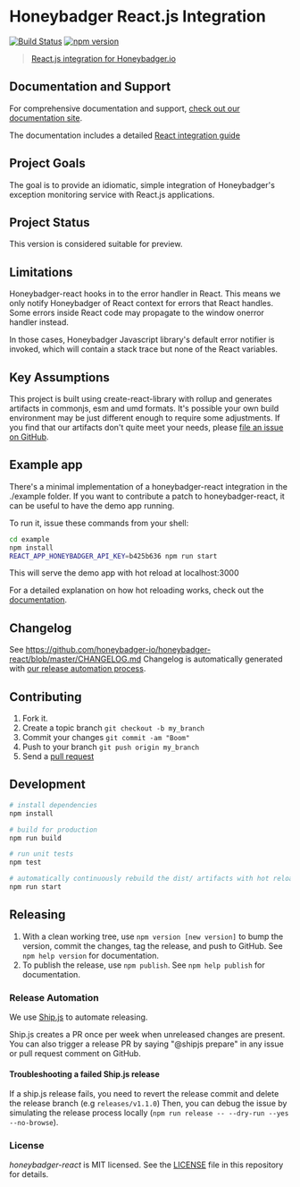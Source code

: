 # Honeybadger React.js Integration

[![Build Status](https://img.shields.io/endpoint.svg?url=https%3A%2F%2Factions-badge.atrox.dev%2Fhoneybadger-io%2Fhoneybadger-react%2Fbadge&style=flat)](https://actions-badge.atrox.dev/honeybadger-io/honeybadger-react/goto)
[![npm version](https://badge.fury.io/js/%40honeybadger-io%2Freact.svg)](https://badge.fury.io/js/%40honeybadger-io%2Freact)
> [React.js integration for Honeybadger.io](https://www.honeybadger.io/for/javascript/?utm_source=github&utm_medium=readme&utm_campaign=react&utm_content=React.js+integration+for+Honeybadger.io)

## Documentation and Support

For comprehensive documentation and support, [check out our documentation site](https://docs.honeybadger.io/lib/javascript/index.html).

The documentation includes a detailed [React integration guide](https://docs.honeybadger.io/lib/javascript/integration/react.html)

## Project Goals

The goal is to provide an idiomatic, simple integration of Honeybadger's
exception monitoring service with React.js applications.

## Project Status

This version is considered suitable for preview.

## Limitations

Honeybadger-react hooks in to the error handler in React. This means we only
notify Honeybadger of React context for errors that React handles. Some
errors inside React code may propagate to the window onerror handler
instead.

In those cases, Honeybadger Javascript library's default error notifier
is invoked, which will contain a stack trace but none of the React
variables.

## Key Assumptions

This project is built using create-react-library with rollup and generates
artifacts in commonjs, esm and umd formats. It's possible
your own build environment may be just different enough to require some
adjustments. If you find that our artifacts don't quite meet your needs,
please [file an issue on GitHub](https://github.com/honeybadger-io/honeybadger-react/issues).

## Example app

There's a minimal implementation of a honeybadger-react integration in the ./example
folder. If you want to contribute a patch to honeybadger-react, it can be useful to have
the demo app running.

To run it, issue these commands from your shell:

```bash
cd example
npm install
REACT_APP_HONEYBADGER_API_KEY=b425b636 npm run start
```

This will serve the demo app with hot reload at localhost:3000

For a detailed explanation on how hot reloading works, check out the [documentation](https://webpack.js.org/concepts/hot-module-replacement/).

## Changelog

See https://github.com/honeybadger-io/honeybadger-react/blob/master/CHANGELOG.md
Changelog is automatically generated with [our release automation process](#release-automation).

## Contributing

1. Fork it.
2. Create a topic branch `git checkout -b my_branch`
3. Commit your changes `git commit -am "Boom"`
3. Push to your branch `git push origin my_branch`
4. Send a [pull request](https://github.com/honeybadger-io/honeybadger-react/pulls)

## Development

``` bash
# install dependencies
npm install

# build for production
npm run build

# run unit tests
npm test

# automatically continuously rebuild the dist/ artifacts with hot reload when developing
npm run start
```

## Releasing

1. With a clean working tree, use `npm version [new version]` to bump the version,
   commit the changes, tag the release, and push to GitHub. See `npm help version`
   for documentation.
2. To publish the release, use `npm publish`. See `npm help publish` for
   documentation.

### Release Automation

We use [Ship.js](https://github.com/algolia/shipjs) to automate releasing.

Ship.js creates a PR once per week when unreleased changes are present. You can also trigger a release PR by saying "@shipjs prepare" in any issue or pull request comment on GitHub.

#### Troubleshooting a failed Ship.js release

If a ship.js release fails, you need to revert the release commit and delete the release branch (e.g `releases/v1.1.0`)
Then, you can debug the issue by simulating the release process locally (`npm run release -- --dry-run --yes --no-browse`).

### License

*honeybadger-react* is MIT licensed. See the [LICENSE](https://raw.github.com/honeybadger-io/honeybadger-react/master/LICENSE) file in this repository for details.
